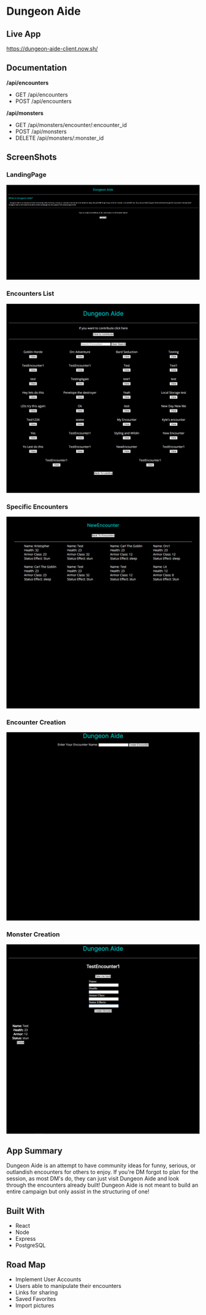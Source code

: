 # Dungeon Aide

## Live App
https://dungeon-aide-client.now.sh/

## Documentation

**/api/encounters**

-   GET /api/encounters
-   POST /api/encounters

**/api/monsters**

-   GET /api/monsters/encounter/:encounter_id
-   POST /api/monsters
-   DELETE /api/monsters/:monster_id

## ScreenShots

### LandingPage

![Landing Page](screenshots/LandingPage.PNG)

### Encounters List

![Encounters List](screenshots/EncountersList.PNG)

### Specific Encounters

![Specific Encounters](screenshots/SpecificEncounters.PNG)

### Encounter Creation

![Encounter Creation](screenshots/EncounterCreation.PNG)

### Monster Creation

![Monster Creation](screenshots/MonsterCreation.PNG)

## App Summary

Dungeon Aide is an attempt to have community ideas for funny,
serious, or outlandish encounters for others to enjoy. If you're
DM forgot to plan for the session, as most DM's do, they can
just visit Dungeon Aide and look through the encounters
already built! Dungeon Aide is not meant to build an entire
campaign but only assist in the structuring of one!

## Built With

-   React
-   Node
-   Express
-   PostgreSQL

## Road Map

-   Implement User Accounts
-   Users able to manipulate their encounters
-   Links for sharing
-   Saved Favorites
-   Import pictures
